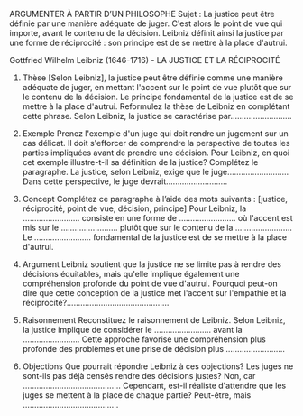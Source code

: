 ARGUMENTER À PARTIR D’UN PHILOSOPHE
Sujet : La justice peut être définie par une manière adéquate de juger. C'est alors le point de vue qui importe, avant le contenu de la décision. Leibniz définit ainsi la justice par une forme de réciprocité : son principe est de se mettre à la place d'autrui.

Gottfried Wilhelm Leibniz (1646-1716) - LA JUSTICE ET LA RÉCIPROCITÉ
1. Thèse
   [Selon Leibniz], la justice peut être définie comme une manière adéquate de juger, en mettant l'accent sur le point de vue plutôt que sur le contenu de la décision. Le principe fondamental de la justice est de se mettre à la place d'autrui. Reformulez la thèse de Leibniz en complétant cette phrase.
   Selon Leibniz, la justice se caractérise par...........................

2. Exemple
   Prenez l'exemple d'un juge qui doit rendre un jugement sur un cas délicat. Il doit s'efforcer de comprendre la perspective de toutes les parties impliquées avant de prendre une décision. Pour Leibniz, en quoi cet exemple illustre-t-il sa définition de la justice? Complétez le paragraphe.
   La justice, selon Leibniz, exige que le juge...........................
   Dans cette perspective, le juge devrait...........................

3. Concept
   Complétez ce paragraphe à l’aide des mots suivants : [justice, réciprocité, point de vue, décision, principe]
   Pour Leibniz, la ......................... consiste en une forme de ......................... où l'accent est mis sur le ......................... plutôt que sur le contenu de la ......................... Le ......................... fondamental de la justice est de se mettre à la place d'autrui.

4. Argument
   Leibniz soutient que la justice ne se limite pas à rendre des décisions équitables, mais qu'elle implique également une compréhension profonde du point de vue d'autrui. Pourquoi peut-on dire que cette conception de la justice met l'accent sur l'empathie et la réciprocité?.............................................

5. Raisonnement
   Reconstituez le raisonnement de Leibniz.
   Selon Leibniz, la justice implique de considérer le ......................... avant la ......................... Cette approche favorise une compréhension plus profonde des problèmes et une prise de décision plus ..........................

6. Objections
   Que pourrait répondre Leibniz à ces objections?
   Les juges ne sont-ils pas déjà censés rendre des décisions justes?
   Non, car ...........................................
   Cependant, est-il réaliste d'attendre que les juges se mettent à la place de chaque partie?
   Peut-être, mais ..........................................
